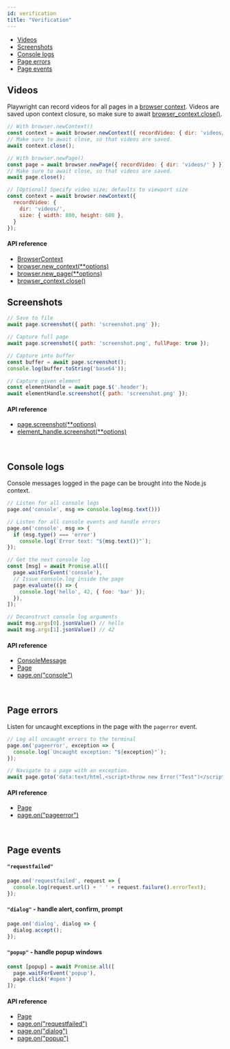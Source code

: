 ```yaml
---
id: verification
title: "Verification"
---
```


- [Videos](#videos)
- [Screenshots](#screenshots)
- [Console logs](#console-logs)
- [Page errors](#page-errors)
- [Page events](#page-events)

## Videos

Playwright can record videos for all pages in a [browser context](./core-concepts.md#browser-contexts). Videos are saved upon context closure, so make sure to await [browser_context.close()](./api/class-browsercontext.md#browsercontextclose).

```js
// With browser.newContext()
const context = await browser.newContext({ recordVideo: { dir: 'videos/' } });
// Make sure to await close, so that videos are saved.
await context.close();

// With browser.newPage()
const page = await browser.newPage({ recordVideo: { dir: 'videos/' } });
// Make sure to await close, so that videos are saved.
await page.close();

// [Optional] Specify video size; defaults to viewport size
const context = await browser.newContext({
  recordVideo: {
    dir: 'videos/',
    size: { width: 800, height: 600 },
  }
});
```

#### API reference
- [BrowserContext]
- [browser.new_context(**options)](./api/class-browser.md#browsernewcontextoptions)
- [browser.new_page(**options)](./api/class-browser.md#browsernewpageoptions)
- [browser_context.close()](./api/class-browsercontext.md#browsercontextclose)

## Screenshots

```js
// Save to file
await page.screenshot({ path: 'screenshot.png' });

// Capture full page
await page.screenshot({ path: 'screenshot.png', fullPage: true });

// Capture into buffer
const buffer = await page.screenshot();
console.log(buffer.toString('base64'));

// Capture given element
const elementHandle = await page.$('.header');
await elementHandle.screenshot({ path: 'screenshot.png' });
```

#### API reference
- [page.screenshot(**options)](./api/class-page.md#pagescreenshotoptions)
- [element_handle.screenshot(**options)](./api/class-elementhandle.md#elementhandlescreenshotoptions)

<br/>

## Console logs

Console messages logged in the page can be brought into the Node.js context.

```js
// Listen for all console logs
page.on('console', msg => console.log(msg.text()))

// Listen for all console events and handle errors
page.on('console', msg => {
  if (msg.type() === 'error')
    console.log(`Error text: "${msg.text()}"`);
});

// Get the next console log
const [msg] = await Promise.all([
  page.waitForEvent('console'),
  // Issue console.log inside the page
  page.evaluate(() => {
    console.log('hello', 42, { foo: 'bar' });
  }),
]);

// Deconstruct console log arguments
await msg.args[0].jsonValue() // hello
await msg.args[1].jsonValue() // 42
```

#### API reference
- [ConsoleMessage]
- [Page]
- [page.on("console")](./api/class-page.md#pageonconsole)

<br/>

## Page errors

Listen for uncaught exceptions in the page with the `pagerror` event.

```js
// Log all uncaught errors to the terminal
page.on('pageerror', exception => {
  console.log(`Uncaught exception: "${exception}"`);
});

// Navigate to a page with an exception.
await page.goto('data:text/html,<script>throw new Error("Test")</script>');
```

#### API reference
- [Page]
- [page.on("pageerror")](./api/class-page.md#pageonpageerror)

<br/>

## Page events

#### `"requestfailed"`

```js
page.on('requestfailed', request => {
  console.log(request.url() + ' ' + request.failure().errorText);
});
```

#### `"dialog"` - handle alert, confirm, prompt

```js
page.on('dialog', dialog => {
  dialog.accept();
});
```

#### `"popup"` - handle popup windows

```js
const [popup] = await Promise.all([
  page.waitForEvent('popup'),
  page.click('#open')
]);
```

#### API reference
- [Page]
- [page.on("requestfailed")](./api/class-page.md#pageonrequestfailed)
- [page.on("dialog")](./api/class-page.md#pageondialog)
- [page.on("popup")](./api/class-page.md#pageonpopup)

[Accessibility]: ./api/class-accessibility.md "Accessibility"
[Browser]: ./api/class-browser.md "Browser"
[BrowserContext]: ./api/class-browsercontext.md "BrowserContext"
[BrowserType]: ./api/class-browsertype.md "BrowserType"
[CDPSession]: ./api/class-cdpsession.md "CDPSession"
[ChromiumBrowserContext]: ./api/class-chromiumbrowsercontext.md "ChromiumBrowserContext"
[ConsoleMessage]: ./api/class-consolemessage.md "ConsoleMessage"
[Dialog]: ./api/class-dialog.md "Dialog"
[Download]: ./api/class-download.md "Download"
[ElementHandle]: ./api/class-elementhandle.md "ElementHandle"
[FileChooser]: ./api/class-filechooser.md "FileChooser"
[FirefoxBrowser]: ./api/class-firefoxbrowser.md "FirefoxBrowser"
[Frame]: ./api/class-frame.md "Frame"
[JSHandle]: ./api/class-jshandle.md "JSHandle"
[Keyboard]: ./api/class-keyboard.md "Keyboard"
[Mouse]: ./api/class-mouse.md "Mouse"
[Page]: ./api/class-page.md "Page"
[Playwright]: ./api/class-playwright.md "Playwright"
[Request]: ./api/class-request.md "Request"
[Response]: ./api/class-response.md "Response"
[Route]: ./api/class-route.md "Route"
[Selectors]: ./api/class-selectors.md "Selectors"
[TimeoutError]: ./api/class-timeouterror.md "TimeoutError"
[Touchscreen]: ./api/class-touchscreen.md "Touchscreen"
[Video]: ./api/class-video.md "Video"
[WebKitBrowser]: ./api/class-webkitbrowser.md "WebKitBrowser"
[WebSocket]: ./api/class-websocket.md "WebSocket"
[Worker]: ./api/class-worker.md "Worker"
[Array]: https://developer.mozilla.org/en-US/docs/Web/JavaScript/Reference/Global_Objects/Array "Array"
[Buffer]: https://nodejs.org/api/buffer.html#buffer_class_buffer "Buffer"
[ChildProcess]: https://nodejs.org/api/child_process.html "ChildProcess"
[Element]: https://developer.mozilla.org/en-US/docs/Web/API/element "Element"
[Error]: https://nodejs.org/api/errors.html#errors_class_error "Error"
[Evaluation Argument]: ./core-concepts.md#evaluationargument "Evaluation Argument"
[Map]: https://developer.mozilla.org/en-US/docs/Web/JavaScript/Reference/Global_Objects/Map "Map"
[Object]: https://developer.mozilla.org/en-US/docs/Web/JavaScript/Reference/Global_Objects/Object "Object"
[Promise]: https://developer.mozilla.org/en-US/docs/Web/JavaScript/Reference/Global_Objects/Promise "Promise"
[RegExp]: https://developer.mozilla.org/en-US/docs/Web/JavaScript/Reference/Global_Objects/RegExp "RegExp"
[Serializable]: https://developer.mozilla.org/en-US/docs/Web/JavaScript/Reference/Global_Objects/JSON/stringify#Description "Serializable"
[UIEvent.detail]: https://developer.mozilla.org/en-US/docs/Web/API/UIEvent/detail "UIEvent.detail"
[URL]: https://nodejs.org/api/url.html "URL"
[USKeyboardLayout]: ../src/usKeyboardLayout.ts "USKeyboardLayout"
[UnixTime]: https://en.wikipedia.org/wiki/Unix_time "Unix Time"
[boolean]: https://developer.mozilla.org/en-US/docs/Web/JavaScript/Data_structures#Boolean_type "Boolean"
[function]: https://developer.mozilla.org/en-US/docs/Web/JavaScript/Reference/Global_Objects/Function "Function"
[iterator]: https://developer.mozilla.org/en-US/docs/Web/JavaScript/Reference/Iteration_protocols "Iterator"
[null]: https://developer.mozilla.org/en-US/docs/Web/JavaScript/Reference/Global_Objects/null "null"
[number]: https://developer.mozilla.org/en-US/docs/Web/JavaScript/Data_structures#Number_type "Number"
[origin]: https://developer.mozilla.org/en-US/docs/Glossary/Origin "Origin"
[selector]: https://developer.mozilla.org/en-US/docs/Web/CSS/CSS_Selectors "selector"
[Readable]: https://nodejs.org/api/stream.html#stream_class_stream_readable "Readable"
[string]: https://developer.mozilla.org/en-US/docs/Web/JavaScript/Data_structures#String_type "string"
[xpath]: https://developer.mozilla.org/en-US/docs/Web/XPath "xpath"
